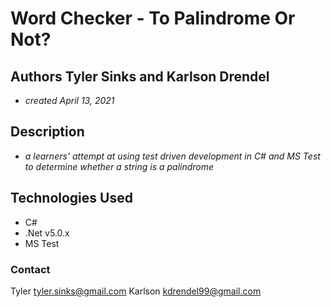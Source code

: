 # Word Checker - To Palindrome Or Not?

## Authors Tyler Sinks and Karlson Drendel
* _created April 13, 2021_

## Description
* _a learners' attempt at using test driven development in C# and MS Test to determine whether a string is a palindrome_

## Technologies Used
* C#
* .Net v5.0.x
* MS Test

### Contact
Tyler <tyler.sinks@gmail.com>
Karlson <kdrendel99@gmail.com>